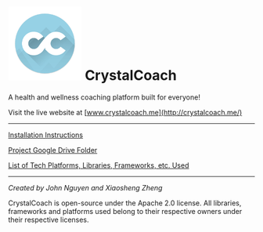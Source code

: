 ![logo-sm](https://github.com/tehjawn/CrystalCoach/blob/master/public/assets/logo-sm.png)
CrystalCoach
============

A health and wellness coaching platform built for everyone!

Visit the live website at [www.crystalcoach.me](http://crystalcoach.me/)

---

[Installation Instructions](https://docs.google.com/document/d/13RVbL_867amWWkUne_92HX-y3LlCvPCvo8bT8NSPSY4/edit)

[Project Google Drive Folder](https://drive.google.com/drive/u/0/folders/0B4L2bHrQgHD4Q1lfQmlqaDJqeTA)

[List of Tech Platforms, Libraries, Frameworks, etc. Used](https://docs.google.com/spreadsheets/d/1j855CstrNcCgqyFZDxddcd97-h54CVN8anZiZugC_fc/edit)

---

*Created by John Nguyen and Xiaosheng Zheng*

CrystalCoach is open-source under the Apache 2.0 license. All libraries, frameworks and platforms used belong to their respective owners under their respective licenses.